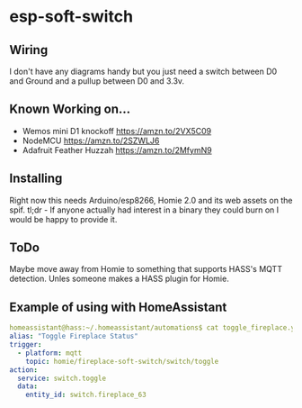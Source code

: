# esp-soft-switch

## Wiring
I don't have any diagrams handy but you just need a switch between D0 and Ground and a pullup between D0 and 3.3v.

## Known Working on...
* Wemos mini D1 knockoff https://amzn.to/2VX5C09
* NodeMCU https://amzn.to/2SZWLJ6
* Adafruit Feather Huzzah https://amzn.to/2MfymN9

## Installing
Right now this needs Arduino/esp8266, Homie 2.0 and its web assets on the spif.  tl;dr - If anyone actually had interest in a binary they could burn on I would be happy to provide it.

## ToDo
Maybe move away from Homie to something that supports HASS's MQTT detection. Unles someone makes a HASS plugin for Homie.

## Example of using with HomeAssistant
```yaml
homeassistant@hass:~/.homeassistant/automations$ cat toggle_fireplace.yaml 
alias: "Toggle Fireplace Status"
trigger:
  - platform: mqtt
    topic: homie/fireplace-soft-switch/switch/toggle
action:
  service: switch.toggle
  data:
    entity_id: switch.fireplace_63
```
